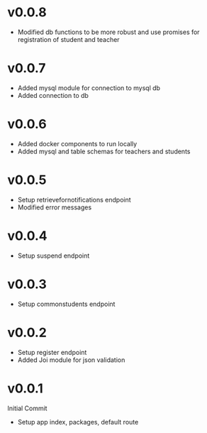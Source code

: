 # v0.0.8
- Modified db functions to be more robust and use promises for registration of student and teacher

# v0.0.7
- Added mysql module for connection to mysql db
- Added connection to db

# v0.0.6
- Added docker components to run locally
- Added mysql and table schemas for teachers and students

# v0.0.5
- Setup retrievefornotifications endpoint
- Modified error messages

# v0.0.4
- Setup suspend endpoint

# v0.0.3
- Setup commonstudents endpoint

# v0.0.2
- Setup register endpoint
- Added Joi module for json validation

# v0.0.1
Initial Commit
- Setup app index, packages, default route
